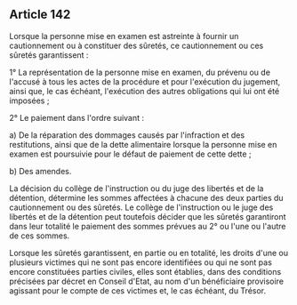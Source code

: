 Article 142
----
Lorsque la personne mise en examen est astreinte à fournir un cautionnement ou à
constituer des sûretés, ce cautionnement ou ces sûretés garantissent :

1° La représentation de la personne mise en examen, du prévenu ou de l'accusé à
tous les actes de la procédure et pour l'exécution du jugement, ainsi que, le
cas échéant, l'exécution des autres obligations qui lui ont été imposées ;

2° Le paiement dans l'ordre suivant :

a) De la réparation des dommages causés par l'infraction et des restitutions,
ainsi que de la dette alimentaire lorsque la personne mise en examen est
poursuivie pour le défaut de paiement de cette dette ;

b) Des amendes.

La décision du collège de l'instruction ou du juge des libertés et de la
détention, détermine les sommes affectées à chacune des deux parties du
cautionnement ou des sûretés. Le collège de l'instruction ou le juge des
libertés et de la détention peut toutefois décider que les sûretés garantiront
dans leur totalité le paiement des sommes prévues au 2° ou l'une ou l'autre de
ces sommes.

Lorsque les sûretés garantissent, en partie ou en totalité, les droits d'une ou
plusieurs victimes qui ne sont pas encore identifiées ou qui ne sont pas encore
constituées parties civiles, elles sont établies, dans des conditions précisées
par décret en Conseil d'Etat, au nom d'un bénéficiaire provisoire agissant pour
le compte de ces victimes et, le cas échéant, du Trésor.
